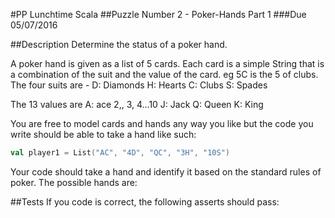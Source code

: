 #PP Lunchtime Scala 
##Puzzle Number 2 - Poker-Hands Part 1
###Due 05/07/2016

##Description
Determine the status of a poker hand.

A poker hand is given as a list of 5 cards. 
Each card is a simple String that is a combination of the suit and the value of the card. eg 5C is the 5 of clubs.
The four suits are - 
D: Diamonds
H: Hearts
C: Clubs
S: Spades

The 13 values are 
A: ace
2,, 3, 4...10
J: Jack
Q: Queen
K: King

You are free to model cards and hands any way you like but the code you write should be able to take a hand like such:
```scala
val player1 = List("AC", "4D", "QC", "3H", "10S")
```

Your code should take a hand and identify it based on the standard rules of poker.
The possible hands are:

##Tests
If you code is correct, the following asserts should pass:


